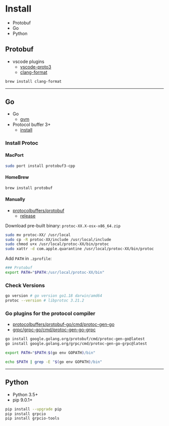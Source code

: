 # Install

- Protobuf
- Go
- Python

## Protobuf

- vscode plugins
  - [vscode-proto3](https://marketplace.visualstudio.com/items?itemName=zxh404.vscode-proto3)
  - [clang-format](https://marketplace.visualstudio.com/items?itemName=xaver.clang-format)

```bash
brew install clang-format
```

---

## Go

- Go
  - [gvm](https://github.com/moovweb/gvm)
- Protocol buffer 3+
  - [install](https://grpc.io/docs/protoc-installation/)
  
### Install Protoc

#### MacPort

```bash
sudo port install protobuf3-cpp
```

#### HomeBrew

```bash
brew install protobuf
```

#### Manually

- [protocolbuffers/protobuf](https://github.com/protocolbuffers/protobuf)
   - [release](https://github.com/protocolbuffers/protobuf/releases/latest)

Download pre-built binary: `protoc-XX.X-osx-x86_64.zip`

```bash
sudo mv protoc-XX/ /usr/local
sudo cp -R protoc-XX/include /usr/local/include
sudo chmod u+x /usr/local/protoc-XX/bin/protoc
sudo xattr -d com.apple.quarantine /usr/local/protoc-XX/bin/protoc
```

Add `PATH` in `.zprofile`:

```bash
### Protobuf
export PATH="$PATH:/usr/local/protoc-XX/bin"
```

### Check Versions

```bash
go version # go version go1.18 darwin/amd64
protoc --version # libprotoc 3.21.2
```

### Go plugins for the protocol compiler

- [protocolbuffers/protobuf-go/cmd/protoc-gen-go](https://github.com/protocolbuffers/protobuf-go/tree/master/cmd/protoc-gen-go)
- [grpc/grpc-go/cmd/protoc-gen-go-grpc](https://github.com/grpc/grpc-go/tree/master/cmd/protoc-gen-go-grpc)

```bash
go install google.golang.org/protobuf/cmd/protoc-gen-go@latest
go install google.golang.org/grpc/cmd/protoc-gen-go-grpc@latest
```

```bash
export PATH="$PATH:$(go env GOPATH)/bin"

echo $PATH | grep -E "$(go env GOPATH)/bin"
```
---

## Python

- Python 3.5+
- pip 9.0.1+

```bash
pip install --upgrade pip
pip install grpcio
pip install grpcio-tools
```
